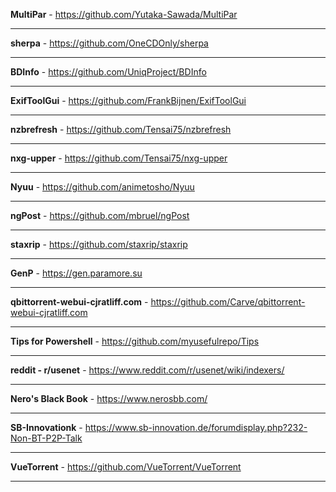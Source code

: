 **MultiPar**  - 
https://github.com/Yutaka-Sawada/MultiPar

---

**sherpa**  - 
https://github.com/OneCDOnly/sherpa

---

**BDInfo**  - 
https://github.com/UniqProject/BDInfo

---

**ExifToolGui**  - 
https://github.com/FrankBijnen/ExifToolGui

---

**nzbrefresh**  - 
https://github.com/Tensai75/nzbrefresh

---

**nxg-upper**  - 
https://github.com/Tensai75/nxg-upper

---

**Nyuu**  - 
https://github.com/animetosho/Nyuu

---

**ngPost**  - 
https://github.com/mbruel/ngPost

---

**staxrip**  - 
https://github.com/staxrip/staxrip

---

**GenP**  - 
https://gen.paramore.su

---

**qbittorrent-webui-cjratliff.com**  - 
https://github.com/Carve/qbittorrent-webui-cjratliff.com

---

**Tips for Powershell**  - 
https://github.com/myusefulrepo/Tips

---

**reddit - r/usenet**  - 
https://www.reddit.com/r/usenet/wiki/indexers/

---

**Nero's Black Book**  - 
https://www.nerosbb.com/

---

**SB-Innovationk**  - 
https://www.sb-innovation.de/forumdisplay.php?232-Non-BT-P2P-Talk

---

**VueTorrent**  - 
https://github.com/VueTorrent/VueTorrent

---
